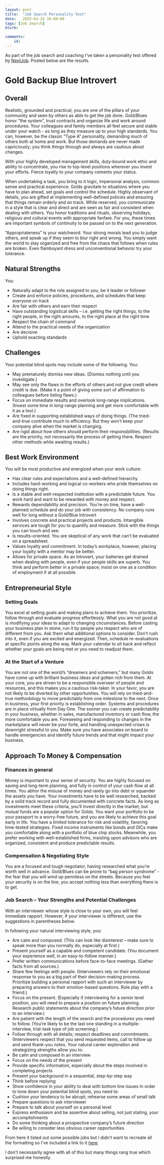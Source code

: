 ```yaml
---
layout: post
title:  "Job Search Personality Test"
date:   2025-03-24 16:00:00
tags: [Job Search]
blurb: 

comments:
    id: 
---
```


<!--more-->

As part of the job search and coaching I've taken a personality test offered by [NextJob]. Posted below are the results.


# Gold Backup Blue Introvert
## Overall 
Realistic, grounded and practical, you are one of the pillars of your community and seen by others as able to get the job done. Gold/Blues honor “the system”, trust contracts and organize life and work around procedures. Your colleagues and family members all feel secure and stable under your watch - as long as they measure up to your high standards. You can, however, be the classic “Type A” personality, demanding much of others both at home and work. But those demands are never made capriciously; you think things through and always are cautious about changes.

With your highly developed management skills, duty-bound work ethic and ability to concentrate, you rise to top-level positions wherever you invest your efforts. Fierce loyalty to your company cements your status. 

When undertaking a task, you bring to it logic, impersonal analysis, common sense and practical experience. Golds gravitate to situations where you have to plan ahead, set goals and control the schedule. Highly observant of details, you are gifted at implementing well-defined policies and ensuring that things remain orderly and on track. While reserved, you communicate in a style that is clear and direct and are seen as fair and consistent when dealing with others. You honor traditions and rituals, observing holidays, religious and cultural events with appropriate fanfare. For you, these times are important symbols of continuity to be passed on to the next
generation.

“Appropriateness” is your watchword. Your strong morals lead you to judge others, and speak up if they seem to blur right and wrong. You simply want the world to stay organized and free from the chaos that follows when rules are broken. Even flamboyant dress and unconventional behavior try your tolerance.

## Natural Strengths
You:
* Naturally adapt to the role assigned to you, be it leader or follower
* Create and enforce policies, procedures, and schedules that keep everyone on track
* Are fair with others and earn their respect
* Have outstanding logistical skills – i.e. getting the right things, to the right people, in the right amounts, to the right place at the right time
* Respect the chain of command
* Attend to the practical needs of the organization
* Are decisive
* Uphold exacting standards

## Challenges
Your potential blind spots may include some of the following. 
You:
* May prematurely dismiss new ideas. (Dismiss nothing until you investigate.)
* May see only the flaws in the efforts of others and not give credit where credit is due. (Make it a point of giving some sort of affirmation to colleagues before listing flaws.)
* Focus on immediate results and overlook long-range implications. (Invest some time in long-range planning and get more comfortable with it as a tool.)
* Are fixed in supporting established ways of doing things. (The tried-and-true contribute much to efficiency. But they won’t keep your company alive when the market is changing.
* Are rigid about how others should perform their responsibilities. (Results are the priority, not necessarily the process of getting there. Respect other methods while awaiting results.)

## Best Work Environment
You will be most productive and energized when your work culture:
* Has clear rules and expectations and a well-defined hierarchy
* Includes hard-working and logical co-workers who pride themselves on doing things right.
* Is a stable and well-respected institution with a predictable future. You work hard and want to be rewarded with money and respect.
* Rewards dependability and precision. You’re on time, have a well-planned schedule and do your job with consistency. No company runs well for long without a Gold/Blue Introvert
* Involves concrete and practical projects and products. Intangible services are tough for you to quantify and measure. Stick with the things you can touch and see.
* Is results-oriented. You are skeptical of any work that can’t be evaluated on a spreadsheet.
* Values loyalty and commitment. In today’s workplace, however, placing your loyalty with a mentor may be better.
* Allows for private space. As an Introvert, your batteries get drained when dealing with people, even if your people skills are superb. You think and perform better in a private space; insist on one as a condition of employment if at all possible.

## Entrepreneurial Style

### Setting Goals
You excel at setting goals and making plans to achieve them. You prioritize, follow through and evaluate progress effortlessly. What you are not good at is modifying your ideas to adapt to changing circumstances. Before casting your business plan in stone, run it by people you respect who are of different from you. Ask them what additional options to consider. Don’t rush into it, even if you are excited and energized. Then, schedule re-evaluations at specific points along the way. Mark your calendar to sit back and reflect whether your goals are being met or you need to readjust them.

### At the Start of a Venture
You are not one of the world’s “dreamers and schemers,” but many Golds have come up with brilliant business ideas and gotten rich from them. At your core, you are driven to be a responsible overseer of people and resources, and this makes you a cautious risk-taker. In your favor, you are not likely to be diverted by other opportunities. You will rely on tried-and-true methodology to move predictably from one milestone to the next.
Once in business, your first priority is establishing order. Systems and procedures are in place virtually from Day One. The sooner you can create predictability in your business, whether in sales, manufactured inventory or cash flow, the more comfortable you are.
Foreseeing and responding to changes in the marketplace will never be your forte, and handling unexpected crises is downright stressful to you. Make sure you have associates on board to handle emergencies and identify future trends and that might impact your business.

## Approach To Money & Compensation

### Finances in general

Money is important to your sense of security. You are highly focused on saving and long-term planning, and fully in control of your cash flow at all times. You abhor the misuse of money and rarely go into debt or squander the assets you have. Your investments have to be well researched, backed by a solid track record and fully documented with concrete facts. As long as investments meet these criteria, you’ll invest directly in the market; but mutual funds are a popular option for Golds. You want your portfolio to be your passport to a worry-free future, and you are likely to achieve this goal early in life.
You have a limited tolerance for risk and volatility, favoring time-tested strategies. Fixed income instruments like bonds and GICs make you comfortable along with a portfolio of blue chip stocks. Meanwhile, you prefer working with well-established firms, insisting upon advisors who are organized, consistent and produce predictable results.
### Compensation & Negotiating Style
You are a focused and tough negotiator, having researched what you’re worth well in advance. Gold/Blues can be prone to “bag person syndrome” - the fear that you will wind up penniless on the streets. Because you feel your security is on the line, you accept nothing less than everything there is to get.
### Job Search – Your Strengths and Potential Challenges
With an interviewer whose style is close to your own, you will feel immediate rapport. However, if your interviewer is different, use the suggestions in parentheses below.

In following your natural interviewing style, you:
* Are calm and composed. (This can look like disinterest – make sure to speak more than you normally do, especially at first.)
* Present yourself as a capable and competent candidate. (You document your
experience well, in an easy-to-follow manner.)
* Prefer written communications before face-to-face meetings. (Gather facts from all sources.)
* Share few feelings with people. (Interviewers rely on their emotional response to you as a big part of their decision-making process. Prioritize building a personal rapport with such an interviewer by preparing answers to their emotion-based questions. Role play with a friend.)
* Focus on the present. (Especially if interviewing for a senior level position, you will need to prepare a position on future planning. Research public statements about the company’s future direction prior to an interview.)
* Are patient with the length of the search and the procedures you need to follow. (You’re likely to be the last one standing in a multiple-interview, trial-task type of job screening.)
* Follow through with all details; respect deadlines and commitments. (Interviewers respect that you send requested items, call to follow up and send thank-you notes. Your natural career exploration and strategizing strengths allow you to:
* Be calm and composed in an interview
* Focus on the needs of the present
* Provide specific information, especially about the steps involved in completing projects
* Present your background in a sequential, step-by-step way
* Think before replying
* Show confidence in your ability to deal with bottom line issues In order to tone down your potential blind spots, you need to:
* Cushion your tendency to be abrupt; rehearse some areas of small talk
* Prepare questions to ask interviewer
* Prepare to talk about yourself on a personal level
* Express enthusiasm and be assertive about selling, not just stating, your accomplishments
* Do some thinking about a prospective company’s future direction
* Be willing to consider less obvious career opportunities

From here it listed out some possible jobs but I didn't want to recreate all the formatting so I've included a link to it [here].

I don't necessarily agree with all of this but many things rang true which surprised me honestly.

[NextJob]: https://www.nextjobtraining.com/
[here]: /assets/pdf/Personality.pdf